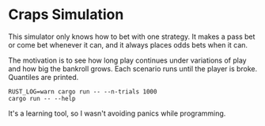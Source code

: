 # Craps Simulation

This simulator only knows how to bet with one strategy.
It makes a pass bet or come bet whenever it can,
and it always places odds bets when it can.

The motivation is to see how long play continues
under variations of play and how big the bankroll grows.
Each scenario runs until the player is broke.
Quantiles are printed.

    RUST_LOG=warn cargo run -- --n-trials 1000
    cargo run -- --help

It's a learning tool, so I wasn't avoiding panics
while programming.

